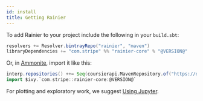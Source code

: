 ```yaml
---
id: install
title: Getting Rainier
---
```


To add Rainier to your project include the following in your `build.sbt`:

```scala
resolvers += Resolver.bintrayRepo("rainier", "maven")
libraryDependencies += "com.stripe" %% "rainier-core" % "@VERSION@"
```

Or, in [Ammonite](https://ammonite.io/), import it like this:

```scala
interp.repositories() ++= Seq(coursierapi.MavenRepository.of("https://dl.bintray.com/rainier/maven"))
import $ivy.`com.stripe::rainier-core:@VERSION@`
```

For plotting and exploratory work, we suggest [Using Jupyter](jupyter.md).